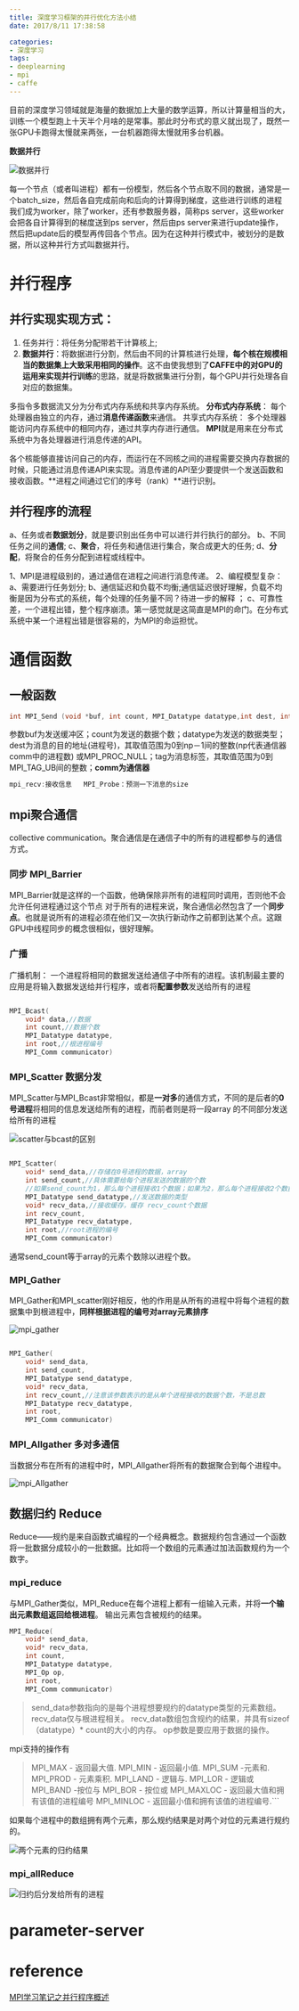 ```yaml
---
title: 深度学习框架的并行优化方法小结
date: 2017/8/11 17:38:58

categories:
- 深度学习
tags:
- deeplearning
- mpi
- caffe
---
```


 
目前的深度学习领域就是海量的数据加上大量的数学运算，所以计算量相当的大，训练一个模型跑上十天半个月啥的是常事。那此时分布式的意义就出现了，既然一张GPU卡跑得太慢就来两张，一台机器跑得太慢就用多台机器。


**数据并行**


![数据并行][1]


每一个节点（或者叫进程）都有一份模型，然后各个节点取不同的数据，通常是一个batch_size，然后各自完成前向和后向的计算得到梯度，这些进行训练的进程我们成为worker，除了worker，还有参数服务器，简称ps server，这些worker会把各自计算得到的梯度送到ps server，然后由ps server来进行update操作，然后把update后的模型再传回各个节点。因为在这种并行模式中，被划分的是数据，所以这种并行方式叫数据并行。



# 并行程序

## 并行实现实现方式： 
1. 任务并行：将任务分配带若干计算核上; 
2. **数据并行**：将数据进行分割，然后由不同的计算核进行处理，**每个核在规模相当的数据集上大致采用相同的操作**。这不由使我想到了**CAFFE中的对GPU的运用来实现并行训练**的思路，就是将数据集进行分割，每个GPU并行处理各自对应的数据集。 

多指令多数据流又分为分布式内存系统和共享内存系统。 
**分布式内存系统**： 
每个处理器由独立的内存，通过**消息传递函数**来通信。 
共享式内存系统： 
多个处理器能访问内存系统中的相同内存，通过共享内存进行通信。 
**MPI**就是用来在分布式系统中为各处理器进行消息传递的API。 

<!--more-->

各个核能够直接访问自己的内存，而运行在不同核之间的进程需要交换内存数据的时候，只能通过消息传递API来实现。消息传递的API至少要提供一个发送函数和接收函数。**进程之间通过它们的序号（rank）**进行识别。


## 并行程序的流程 
a、任务或者**数据划分**，就是要识别出任务中可以进行并行执行的部分。 
b、不同任务之间的**通信**; 
c、**聚合**，将任务和通信进行集合，聚合成更大的任务; 
d、**分配**，将聚合的任务分配到进程或线程中。



1、MPI是进程级别的，通过通信在进程之间进行消息传递。 
2、编程模型复杂： 
a、需要进行任务划分; 
b、通信延迟和负载不均衡;通信延迟很好理解，负载不均衡是因为分布式的系统，每个处理的任务量不同？待进一步的解释 ；
c、可靠性差，一个进程出错，整个程序崩溃。第一感觉就是这简直是MPI的命门。在分布式系统中某一个进程出错是很容易的，为MPI的命运担忧。

# 通信函数 

## 一般函数 

```cpp
int MPI_Send (void *buf, int count, MPI_Datatype datatype,int dest, int tag,MPI_Comm comm)
```
参数buf为发送缓冲区；count为发送的数据个数；datatype为发送的数据类型；dest为消息的目的地址(进程号)，其取值范围为0到np－1间的整数(np代表通信器comm中的进程数) 或MPI_PROC_NULL；tag为消息标签，其取值范围为0到MPI_TAG_UB间的整数；**comm为通信器**

```cpp
mpi_recv:接收信息   MPI_Probe：预测一下消息的size
```

## mpi聚合通信 
collective communication。聚合通信是在通信子中的所有的进程都参与的通信方式。 

### 同步 MPI_Barrier
MPI_Barrier就是这样的一个函数，他确保除非所有的进程同时调用，否则他不会允许任何进程通过这个节点
对于所有的进程来说，聚合通信必然包含了一个**同步点**。也就是说所有的进程必须在他们又一次执行新动作之前都到达某个点。这跟GPU中线程同步的概念很相似，很好理解。

### 广播 
广播机制： 
一个进程将相同的数据发送给通信子中所有的进程。该机制最主要的应用是将输入数据发送给并行程序，或者将**配置参数**发送给所有的进程

```cpp

MPI_Bcast(
    void* data,//数据
    int count,//数据个数
    MPI_Datatype datatype,
    int root,//根进程编号
    MPI_Comm communicator)
```

### MPI_Scatter 数据分发

MPI_Scatter与MPI_Bcast非常相似，都是**一对多**的通信方式，不同的是后者的**0号进程**将相同的信息发送给所有的进程，而前者则是将一段array 的不同部分发送给所有的进程

![scatter与bcast的区别][2]


```cpp

MPI_Scatter(
    void* send_data,//存储在0号进程的数据，array
    int send_count,//具体需要给每个进程发送的数据的个数
    //如果send_count为1，那么每个进程接收1个数据；如果为2，那么每个进程接收2个数据
    MPI_Datatype send_datatype,//发送数据的类型
    void* recv_data,//接收缓存，缓存 recv_count个数据
    int recv_count,
    MPI_Datatype recv_datatype,
    int root,//root进程的编号
    MPI_Comm communicator)
```

通常send_count等于array的元素个数除以进程个数。

### MPI_Gather
MPI_Gather和MPI_scatter刚好相反，他的作用是从所有的进程中将每个进程的数据集中到根进程中，**同样根据进程的编号对array元素排序**

![mpi_gather][3]


```cpp

MPI_Gather(
    void* send_data,
    int send_count,
    MPI_Datatype send_datatype,
    void* recv_data,
    int recv_count,//注意该参数表示的是从单个进程接收的数据个数，不是总数
    MPI_Datatype recv_datatype,
    int root,
    MPI_Comm communicator)
```
### MPI_Allgather 多对多通信
当数据分布在所有的进程中时，MPI_Allgather将所有的数据聚合到每个进程中。

![mpi_Allgather][4]

## 数据归约 Reduce
Reduce——规约是来自函数式编程的一个经典概念。数据规约包含通过一个函数将一批数据分成较小的一批数据。比如将一个数组的元素通过加法函数规约为一个数字。

### mpi_reduce
与MPI_Gather类似，MPI_Reduce在每个进程上都有一组输入元素，并将**一个输出元素数组返回给根进程**。 输出元素包含被规约的结果。

```cpp
MPI_Reduce(
    void* send_data,
    void* recv_data,
    int count,
    MPI_Datatype datatype,
    MPI_Op op,
    int root,
    MPI_Comm communicator)
```
>send_data参数指向的是每个进程想要规约的datatype类型的元素数组。
>recv_data仅与根进程相关。
>recv_data数组包含规约的结果，并具有sizeof（datatype）* count的大小的内存。
>op参数是要应用于数据的操作。

mpi支持的操作有 


>MPI_MAX - 返回最大值.
MPI_MIN - 返回最小值.
MPI_SUM -元素和.
MPI_PROD - 元素乘积.
MPI_LAND - 逻辑与.
MPI_LOR - 逻辑或
MPI_BAND -按位与
MPI_BOR - 按位或
MPI_MAXLOC - 返回最大值和拥有该值的进程编号
MPI_MINLOC - 返回最小值和拥有该值的进程编号.```


如果每个进程中的数组拥有两个元素，那么规约结果是对两个对位的元素进行规约的。

![两个元素的归约结果][5]

### mpi_allReduce

![归约后分发给所有的进程][6]


# parameter-server



# reference

[MPI学习笔记之并行程序概述](http://blog.csdn.net/sinat_22336563/article/details/69486937)


  [1]: https://www.github.com/DragonFive/CVBasicOp/raw/master/1505026360037.jpg
  [2]: https://www.github.com/DragonFive/CVBasicOp/raw/master/1502761049076.jpg
  [3]: https://www.github.com/DragonFive/CVBasicOp/raw/master/1502761558789.jpg
  [4]: https://www.github.com/DragonFive/CVBasicOp/raw/master/1502761637900.jpg
  [5]: https://www.github.com/DragonFive/CVBasicOp/raw/master/1502762764619.jpg
  [6]: https://www.github.com/DragonFive/CVBasicOp/raw/master/1502762804609.jpg